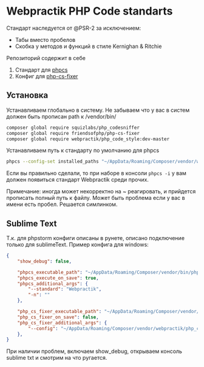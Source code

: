 # Webpractik PHP Code standarts

Стандарт наследуется от @PSR-2 за исключением:
- Табы вместо пробелов
- Скобка у методов и функций в стиле Kernighan & Ritchie

Репозиторий содержит в себе
1. Стандарт для [phpcs](https://github.com/squizlabs/PHP_CodeSniffer)
2. Конфиг для [php-cs-fixer](https://github.com/FriendsOfPHP/PHP-CS-Fixer)

## Установка
Устанавливаем глобально в систему. Не забываем что у вас в систем должен быть прописан path к /vendor/bin/
```bash
composer global require squizlabs/php_codesniffer
composer global require friendsofphp/php-cs-fixer
composer global require webpractik/php_code_style:dev-master
```

Устанавливаем путь к стандарту по умолчанию для phpcs
```bash
phpcs --config-set installed_paths "~/AppData/Roaming/Composer/vendor/webpractik/php_code_style"
```
Если вы правильно сделали, то при наборе в консоли `phpcs -i` у вам должен появиться стандарт Webpractik среди прочих.

Примечание: иногда может некорректно на ~ реагировать, и прийдется прописать полный путь к файлу. Может быть проблема если у вас в имени есть пробел. Решается симлинком.

## Sublime Text
Т.к. для phpstorm конфиги описаны в рунете, описано подключение только для sublimeText.
Пример конфига для windows:
```json
{
	"show_debug": false,

	"phpcs_executable_path": "~/AppData/Roaming/Composer/vendor/bin/phpcs.bat",
	"phpcs_execute_on_save": true,
	"phpcs_additional_args": {
		"--standard": "Webpractik",
		"-n": ""
	},

	"php_cs_fixer_executable_path": "~/AppData/Roaming/Composer/vendor/bin/php-cs-fixer.bat",
	"php_cs_fixer_on_save": false,
	"php_cs_fixer_additional_args": {
		"--config": "~/AppData/Roaming/Composer/vendor/webpractik/php_code_style/.php_cs"
	},
}
````

При наличии проблем, включаем show_debug, открываем консоль sublime txt и смотрим на что ругается. 

